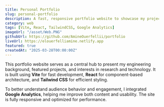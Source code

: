 ```yaml
---
title: Personal Portfolio
slug: personal-portfolio
description: A fast, responsive portfolio website to showcase my projects, skills, and experience. Built with Vite, React, Tailwind CSS, and integrated with Google Analytics for traffic insights.
category: web
tags: [Vite, React, TailwindCSS, Google Analytics]
imageUrl: "/asset/Web.PNG"
githubUrl: https://github.com/AmineOuerfellii/portfolio
liveUrl: https://elouerfelliamine.netlify.app
featured: true
createdAt: "2025-03-28T00:00:00Z"
---
```


This portfolio website serves as a central hub to present my engineering background, featured projects, and interests in research and technology. It is built using **Vite** for fast development, **React** for component-based architecture, and **Tailwind CSS** for efficient styling. 

To better understand audience behavior and engagement, I integrated **Google Analytics**, helping me improve both content and usability. The site is fully responsive and optimized for performance.
